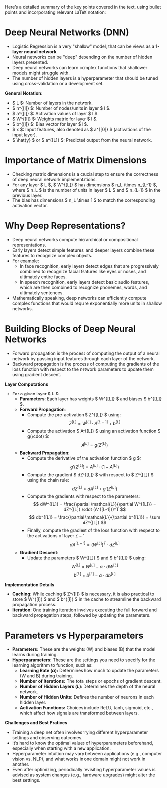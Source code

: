 Here’s a detailed summary of the key points covered in the text, using bullet points and incorporating relevant LaTeX notation:

# Deep Neural Networks (DNN)

 - Logistic Regression is a very "shallow" model, that can be views as a **1-layer neural network**.
 - Neural networks can be "deep" depending on the number of hidden layers presented.
 - Deep neural networks can learn complex functions that shallower models might struggle with.
 - The number of hidden layers is a hyperparameter that should be tuned using cross-validation or a development set.

**General Notation:**

 - $ L $: Number of layers in the network.
 - $ n^{[l]} $: Number of nodes/units in layer $ l $.
 - $ a^{[l]} $: Activation values of layer $ l $.
 - $ W^{[l]} $: Weights matrix for layer $ l $.
 - $ b^{[l]} $: Bias vector for layer $ l $.
 - $ x $: Input features, also denoted as $ a^{[0]} $ (activations of the input layer).
 - $ \hat{y} $ or $ a^{[L]} $: Predicted output from the neural network.

# Importance of Matrix Dimensions

 - Checking matrix dimensions is a crucial step to ensure the correctness of deep neural network implementations.
 - For any layer $ L $, $ W^{[L]} $ has dimensions $ n_L \times n_{L-1} $, where $ n_L $ is the number of units in layer $ L $ and $ n_{L-1} $ in the previous layer.
 - The bias has dimensions $ n_L \times 1 $ to match the corresponding activation vector.

# Why Deep Representations?

 - Deep neural networks compute hierarchical or compositional representations.
 - Early layers detect simple features, and deeper layers combine these features to recognize complex objects.
 - For example:
    - In face recognition, early layers detect edges that are progressively combined to recognize facial features like eyes or noses, and ultimately entire faces.
    - In speech recognition, early layers detect basic audio features, which are then combined to recognize phonemes, words, and ultimately sentences.
 - Mathematically speaking, deep networks can efficiently compute complex functions that would require exponentially more units in shallow networks.

# Building Blocks of Deep Neural Networks

 - Forward propagation is the process of computing the output of a neural network by passing input features through each layer of the network.
  - Backward propagation is the process of computing the gradients of the loss function with respect to the network parameters to update them using gradient descent.

**Layer Computations**

 - For a given layer $ L $:
    - **Parameters**: Each layer has weights $ W^{[L]} $ and biases $ b^{[L]} $.
    - **Forward Propagation**:
        - Compute the pre-activation $ Z^{[L]} $ using: 
        $$ Z^{[L]} = W^{[L]} \cdot A^{[L-1]} + b^{[L]} $$
        - Compute the activation $ A^{[L]} $ using an activation function $ g(\cdot) $: 
        $$ A^{[L]} = g(Z^{[L]}) $$
    - **Backward Propagation**:
        - Compute the derivative of the activation function $ g $:
        $$ g'(Z^{[L]}) = A^{[L]} \cdot (1 - A^{[L]}) $$
        - Compute the gradient $ dZ^{[L]} $ with respect to $ Z^{[L]} $ using the chain rule:
        $$ dZ^{[L]} = dA^{[L]} \circ g'(Z^{[L]}) $$
        - Compute the gradients with respect to the parameters:
        $$ dW^{[L]} = \frac{\partial \mathcal{L}}{\partial W^{[L]}} = dZ^{[L]} \cdot (A^{[L-1]})^T $$
        $$ db^{[L]} = \frac{\partial \mathcal{L}}{\partial b^{[L]}} = \sum dZ^{[L]} $$
        - Finally, compute the gradient of the loss function with respect to the activations of layer $𝐿 - 1$
        $$ dA^{[L - 1]} = (W^{[L]})^T \cdot dZ^{[L]}  $$ 
    - **Gradient Descent**:
      - Update the parameters $ W^{[L]} $ and $ b^{[L]} $ using:
      $$  W^{[L]} = W^{[L]} - \alpha \cdot dW^{[L]} $$
      $$  b^{[L]} = b^{[L]} - \alpha \cdot db^{[L]} $$

**Implementation Details**

 - **Caching**: While caching $ Z^{[l]} $ is necessary, it is also practical to store $ W^{[l]} $ and $ b^{[l]} $ in the cache to streamline the backward propagation process.
 - **Iteration**: One training iteration involves executing the full forward and backward propagation steps, followed by updating the parameters.

# Parameters vs Hyperparameters

 - **Parameters:** These are the weights (W) and biases (B) that the model learns during training.
 - **Hyperparameters:** These are the settings you need to specify for the learning algorithm to function, such as:
    - **Learning Rate ($\alpha$):** Determines how much to update the parameters (W and B) during training.
    - **Number of Iterations:** The total steps or epochs of gradient descent.
    - **Number of Hidden Layers ($L$):** Determines the depth of the neural network.
    - **Number of Hidden Units:** Defines the number of neurons in each hidden layer.
    - **Activation Functions:** Choices include ReLU, tanh, sigmoid, etc., which affect how signals are transformed between layers.

**Challenges and Best Pratices**

 - Training a deep net often involves trying different hyperparameter settings and observing outcomes.
 - It’s hard to know the optimal values of hyperparameters beforehand, especially when starting with a new application.
 - Hyperparameter intuition may vary between applications (e.g., computer vision vs. NLP), and what works in one domain might not work in another.
 - Even after optimizing, periodically revisiting hyperparameter values is advised as system changes (e.g., hardware upgrades) might alter the best settings.
